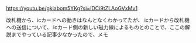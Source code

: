 https://youtu.be/gkiabom5YKg?si=IDCi9tZLAoGVxMv1

改札機から、icカードへの動きはなんとなくわかってたが、
icカードから改札機への送信について、
icカード側の新しい磁力線によるものとのことで、ここの解説までやっている記事少なかったので、メモ
